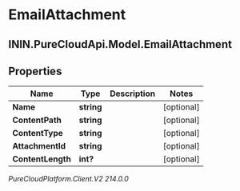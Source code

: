 # EmailAttachment

## ININ.PureCloudApi.Model.EmailAttachment

## Properties

|Name | Type | Description | Notes|
|------------ | ------------- | ------------- | -------------|
| **Name** | **string** |  | [optional] |
| **ContentPath** | **string** |  | [optional] |
| **ContentType** | **string** |  | [optional] |
| **AttachmentId** | **string** |  | [optional] |
| **ContentLength** | **int?** |  | [optional] |



_PureCloudPlatform.Client.V2 214.0.0_
